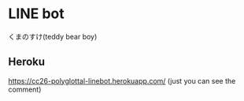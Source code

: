 # LINE bot
くまのすけ(teddy bear boy)

## Heroku
https://cc26-polyglottal-linebot.herokuapp.com/
(just you can see the comment)
